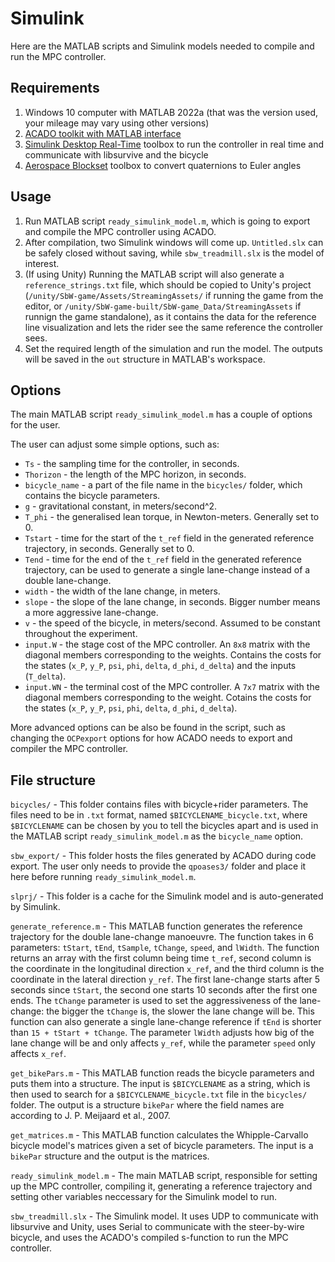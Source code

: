 # Simulink

Here are the MATLAB scripts and Simulink models needed to compile and run the MPC controller.

## Requirements
1. Windows 10 computer with MATLAB 2022a (that was the version used, your mileage may vary using other versions)
2. [ACADO toolkit with MATLAB interface](https://acado.github.io/matlab_overview.html)
3. [Simulink Desktop Real-Time](https://nl.mathworks.com/products/simulink-desktop-real-time.html) toolbox to run the controller in real time and communicate with libsurvive and the bicycle
4. [Aerospace Blockset](https://nl.mathworks.com/products/aerospace-blockset.html) toolbox to convert quaternions to Euler angles

## Usage
1. Run MATLAB script `ready_simulink_model.m`, which is going to export and compile the MPC controller using ACADO.
2. After compilation, two Simulink windows will come up. `Untitled.slx` can be safely closed without saving, while `sbw_treadmill.slx` is the model of interest.
3. (If using Unity) Running the MATLAB script will also generate a `reference_strings.txt` file, which should be copied to Unity's project (`/unity/SbW-game/Assets/StreamingAssets/` if running the game from the editor, or `/unity/SbW-game-built/SbW-game_Data/StreamingAssets` if runnign the game standalone),  as it contains the data for the reference line visualization and lets the rider see the same reference the controller sees.
4. Set the required length of the simulation and run the model. The outputs will be saved in the `out` structure in MATLAB's workspace.

## Options
The main MATLAB script `ready_simulink_model.m` has a couple of options for the user.

The user can adjust some simple options, such as:
- `Ts` - the sampling time for the controller, in seconds.
- `Thorizon` - the length of the MPC horizon, in seconds.
- `bicycle_name` - a part of the file name in the `bicycles/` folder, which contains the bicycle parameters.
- `g` - gravitational constant, in meters/second^2.
- `T_phi` - the generalised lean torque, in Newton-meters. Generally set to 0.
- `Tstart` - time for the start of the `t_ref` field in the generated reference trajectory, in seconds. Generally set to 0.
- `Tend` - time for the end of the `t_ref` field in the generated reference trajectory, can be used to generate a single lane-change instead of a double lane-change.
- `width` - the width of the lane change, in meters.
- `slope` - the slope of the lane change, in seconds. Bigger number means a more aggressive lane-change.
- `v` - the speed of the bicycle, in meters/second. Assumed to be constant throughout the experiment.
- `input.W` - the stage cost of the MPC controller. An `8x8` matrix with the diagonal members corresponding to the weights. Contains the costs for the states (`x_P`, `y_P`, `psi`, `phi`, `delta`, `d_phi`, `d_delta`) and the inputs (`T_delta`).
- `input.WN` - the terminal cost of the MPC controller. A `7x7` matrix with the diagonal members corresponding to the weight. Cotains the costs for the states (`x_P`, `y_P`, `psi`, `phi`, `delta`, `d_phi`, `d_delta`).

More advanced options can be also be found in the script, such as changing the `OCPexport` options for how ACADO needs to export and compiler the MPC controller.

## File structure
`bicycles/` - This folder contains files with bicycle+rider parameters. The files need to be in `.txt` format, named `$BICYCLENAME_bicycle.txt`, where `$BICYCLENAME` can be chosen by you to tell the bicycles apart and is used in the MATLAB script `ready_simulink_model.m` as the `bicycle_name` option.

`sbw_export/` - This folder hosts the files generated by ACADO during code export. The user only needs to provide the `qpoases3/` folder and place it here before running `ready_simulink_model.m`.

`slprj/` - This folder is a cache for the Simulink model and is auto-generated by Simulink.

`generate_reference.m` - This MATLAB function generates the reference trajectory for the double lane-change manoeuvre. The function takes in 6 parameters: `tStart`, `tEnd`, `tSample`, `tChange`, `speed`, and `lWidth`. The function returns an array with the first column being time `t_ref`, second column is the coordinate in the longitudinal direction `x_ref`, and the third column is the coordinate in the lateral direction `y_ref`. The first lane-change starts after 5 seconds since `tStart`, the second one starts 10 seconds after the first one ends. The `tChange` parameter is used to set the aggressiveness of the lane-change: the bigger the `tChange` is, the slower the lane change will be. This function can also generate a single lane-change reference if `tEnd` is shorter than `15 + tStart + tChange`. The parameter `lWidth` adjusts how big of the lane change will be and only affects `y_ref`, while the parameter `speed` only affects `x_ref`.

`get_bikePars.m` - This MATLAB function reads the bicycle parameters and puts them into a structure. The input is `$BICYCLENAME` as a string, which is then used to search for a `$BICYCLENAME_bicycle.txt` file in the `bicycles/` folder. The output is a structure `bikePar` where the field names are according to J. P. Meijaard et al., 2007.

`get_matrices.m` - This MATLAB function calculates the Whipple-Carvallo bicycle model's matrices given a set of bicycle parameters. The input is a `bikePar` structure and the output is the matrices.

`ready_simulink_model.m` - The main MATLAB script, responsible for setting up the MPC controller, compiling it, generating a reference trajectory and setting other variables neccessary for the Simulink model to run.

`sbw_treadmill.slx` - The Simulink model. It uses UDP to communicate with libsurvive and Unity, uses Serial to communicate with the steer-by-wire bicycle, and uses the ACADO's compiled s-function to run the MPC controller.

